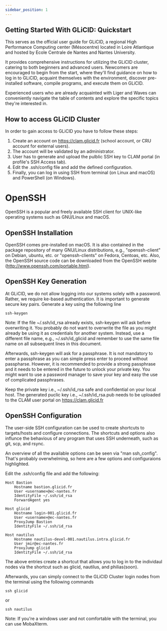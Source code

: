 ```yaml
---
sidebar_position: 1
---
```



## Getting Started With GLiCID: Quickstart

This serves as the official user guide for GLiCID, a regional High Performance Computing center (Mésocentre) located in Loire Atlantique and hosted by Ecole Centrale de Nantes and Nantes University. 

It provides comprehensive instructions for utilizing the GLiCID cluster, catering to both beginners and advanced users. Newcomers are encouraged to begin from the start, where they'll find guidance on how to log in to GLiCID, acquaint themselves with the environment, discover pre-installed software, compile programs, and execute them on GLiCID.

Experienced users who are already acquainted with Liger and Waves can conveniently navigate the table of contents and explore the specific topics they're interested in.


## How to access GLiCID Cluster

In order to gain access to GLiCID you have to follow these steps:

1. Create an account on https://clam.glicid.fr (school account, or CRU account for external users).
2. The account will be validated by an administrator.
3. User has to generate and upload the pulblic SSH key to CLAM portal (in profile's SSH Access tab).
4. Edit the .ssh/config file and add the defined configuration.
5. Finally, you can log in using SSH from terminal (on Linux and macOS) and PowerShell (on Windows).

# OpenSSH

OpenSSH is a popular and freely available SSH client for UNIX-like operating systems such as GNU/Linux and macOS.

## OpenSSH Installation

OpenSSH comes pre-installed on macOS. It is also contained in the package repository of many GNU/Linux distributions, e.g., "openssh-client" on Debian, ubuntu, etc. or "openssh-clients" on Fedora, Centoas, etc. Also, the OpenSSH source code can be downloaded from the OpenSSH webite (http://www.openssh.com/portable.html).

## OpenSSH Key Generation

At GLiCID, we do not allow logging into our systems solely with a password. Rather, we require ke-based authentication. It is important to generate secure key pairs. Generate a key using the following line
```
ssh-keygen
```

Note: If the file ~/.ssh/id_rsa already exists, ssh-keygen will ask before overwriting it. You probably do not want to overwrite the file as you might already be using it as credentials for another system. Instead, use a different file name, e.g., ~/.ssh/id_glicid and remember to use the same file name on all subsequent lines in this document.

Afterwards, ssh-keygen will ask for a passphrase. It is not mandatory to enter a passphrase as you can simple press enter to proceed without passpharse. However, it is recommended to provide a strong passphrase and it needs to be entered in the future to unlock your private key. You might want to use a password manager to save your key and easy the use of complicated passphrases. 

Keep the private key i.e., ~/.ssh/id_rsa safe and confidential on your local host. The generated puclic  key i.e., ~/.ssh/id_rsa.pub needs to be uploaded to the CLAM user portal on https://clam.glicid.fr

## OpenSSH Configuration 

The user-side SSH configuration can be used to create shortcuts to targets/hosts and configure connections. The shortcuts and options also influnce the behavious of any program that uses SSH underneath, such as git, scp, and rsync.

An overview of all the available options can be seen via "man ssh_config". That's probably overwhelming, so here are a few options and configuraions highlighted.

Edit the .ssh/config file and add the following:
```
Host Bastion
    Hostname bastion.glicid.fr
    User <username>@ec-nantes.fr
    IdentityFile ~/.ssh/id_rsa
    ForwardAgent yes

Host glicid
    Hostname login-001.glicid.fr
    User <username>@ec-nantes.fr
    ProxyJump Bastion
    IdentityFile ~/.ssh/id_rsa

Host nautilus
    Hostname nautilus-devel-001.nautilus.intra.glicid.fr
    User jmir@ec-nantes.fr
    ProxyJump glicid
    IdentityFile ~/.ssh/id_rsa
```
The above entries create a shortcut that allows you to log in to the individaul nodes via the shortcut such as glicid, nautilus, and philias(soon).   
  
Afterwards, you can simply connect to the GLiCID Cluster login nodes from the terminal using the following commands
```
ssh glicid
```
or
```
ssh nautilus
```
Note: If you're a windows user and not comfortable with the terminal, you can use MobaXterm. 

